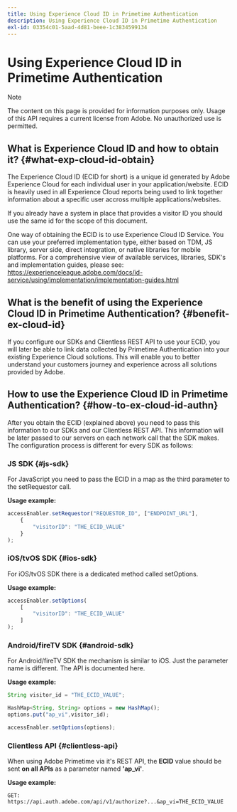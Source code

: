 ```yaml
---
title: Using Experience Cloud ID in Primetime Authentication
description: Using Experience Cloud ID in Primetime Authentication
exl-id: 03354c01-5aad-4d81-beee-1c3834599134
---
```

# Using Experience Cloud ID in Primetime Authentication

>[!NOTE]
>
>The content on this page is provided for information purposes only. Usage of this API requires a current license from Adobe. No unauthorized use is permitted. 

## What is Experience Cloud ID and how to obtain it? {#what-exp-cloud-id-obtain}

The Experience Cloud ID (ECID for short) is a unique id generated by Adobe Experience Cloud for each individual user in your application/website. ECID is heavily used in all Experience Cloud reports being used to link together information about a specific user accross multiple applications/websites.

If you already have a system in place that provides a visitor ID you should use the same id for the scope of this document.

One way of obtaining the ECID is to use Experience Cloud ID Service. You can use your preferred implementation type, either based on TDM, JS library, server side, direct integration, or native libraries for mobile platforms. For a comprehensive view of available services, libraries, SDK's and implementation guides, please see: <https://experienceleague.adobe.com/docs/id-service/using/implementation/implementation-guides.html>
 
## What is the benefit of using the Experience Cloud ID in Primetime Authentication? {#benefit-ex-cloud-id}

If you configure our SDKs and Clientless REST API to use your ECID, you will later be able to link data collected by Primetime Authentication into your existing Experience Cloud solutions. This will enable you to better understand your customers journey and experience across all solutions provided by Adobe. 

## How to use the Experience Cloud ID in Primetime Authentication? {#how-to-ex-cloud-id-authn}

After you obtain the ECID (explained above) you need to pass this information to our SDKs and our Clientless REST API. This information will be later passed to our servers on each network call that the SDK makes. The configuration process is different for every SDK as follows:

### JS SDK {#js-sdk}

For JavaScript you need to pass the ECID in a map as the third parameter to the setRequestor call. 

**Usage example:**

```JavaScript
accessEnabler.setRequestor("REQUESTOR_ID", ["ENDPOINT_URL"],
    {
        "visitorID": "THE_ECID_VALUE"
    }
);
```

### iOS/tvOS SDK {#ios-sdk}

For iOS/tvOS SDK there is a dedicated method called setOptions. 

**Usage example:**

```JavaScript
accessEnabler.setOptions(
    [
        "visitorID": "THE_ECID_VALUE"
    ]
);
``` 

### Android/fireTV SDK {#android-sdk}

For Android/fireTV SDK the mechanism is similar to iOS. Just the parameter name is different. The API is documented here. 

**Usage example:**

```JavaScript
String visitor_id = "THE_ECID_VALUE";

HashMap<String, String> options = new HashMap();
options.put("ap_vi",visitor_id);

accessEnabler.setOptions(options);
```

### Clientless API {#clientless-api}

When using Adobe Primetime via it's REST API, the **ECID** value should be sent **on all APIs** as a parameter named **'ap_vi'**. 

**Usage example:**

`GET: https://api.auth.adobe.com/api/v1/authorize?...&ap_vi=THE_ECID_VALUE`
